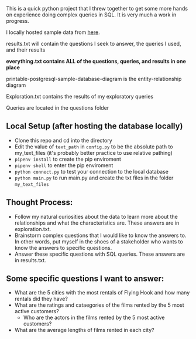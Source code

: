 This is a quick python project that I threw together to get some more hands on experience doing complex queries in SQL. It is very much a work in progress.

I locally hosted sample data from [here](https://www.postgresqltutorial.com/postgresql-sample-database/).

results.txt will contain the questions I seek to answer, the queries I used, and their results

**everything.txt contains ALL of the questions, queries, and results in one place**

printable-postgresql-sample-database-diagram is the entity-relationship diagram

Exploration.txt contains the results of my exploratory queries

Queries are located in the questions folder

## Local Setup (after hosting the database locally)
* Clone this repo and cd into the directory
* Edit the value of `text_path` in `config.py` to be the absolute path to my_text_files (it's probably better practice to use relative pathing)
* `pipenv install` to create the pip enviroment
* `pipenv shell` to enter the pip enviroment
* `python connect.py` to test your connection to the local database
* `python main.py` to run main.py and create the txt files in the folder `my_text_files`

## Thought Process:
* Follow my natural curiosities about the data to learn more about the relationships and what the characteristics are. These answers are in exploration.txt.
* Brainstorm complex questions that I would like to know the answers to. In other words, put myself in the shoes of a stakeholder who wants to know the answers to specific questions.
* Answer these specific questions with SQL queries. These answers are in results.txt.

## Some specific questions I want to answer:
* What are the 5 cities with the most rentals of Flying Hook and how many rentals did they have?
* What are the ratings and cataegories of the films rented by the 5 most active customers?
   * Who are the actors in the films rented by the 5 most active customers?
* What are the average lengths of films rented in each city?
